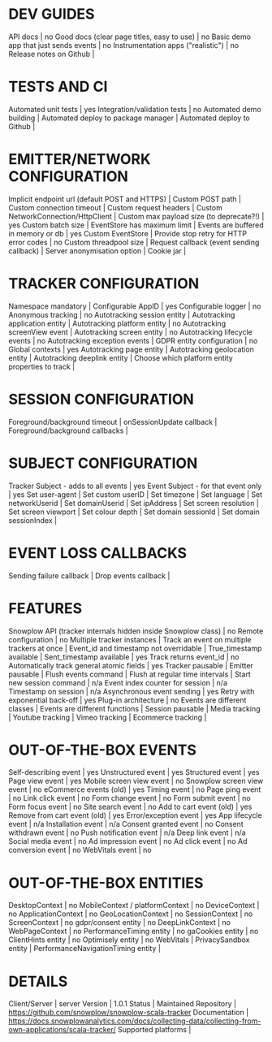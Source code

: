 # DEV GUIDES
API docs | no
Good docs (clear page titles, easy to use) | no
Basic demo app that just sends events | no
Instrumentation apps ("realistic") | no
Release notes on Github | 

# TESTS AND CI
Automated unit tests | yes
Integration/validation tests | no
Automated demo building | 
Automated deploy to package manager | 
Automated deploy to Github | 

# EMITTER/NETWORK CONFIGURATION
Implicit endpoint url (default POST and HTTPS) | 
Custom POST path | 
Custom connection timeout | 
Custom request headers | 
Custom NetworkConnection/HttpClient | 
Custom max payload size (to deprecate?!) | yes
Custom batch size | 
EventStore has maximum limit | 
Events are buffered in memory or db | yes
Custom EventStore | 
Provide stop retry for HTTP error codes | no
Custom threadpool size | 
Request callback (event sending callback) | 
Server anonymisation option | 
Cookie jar | 

# TRACKER CONFIGURATION
Namespace mandatory | 
Configurable AppID | yes
Configurable logger | no
Anonymous tracking | no
Autotracking session entity | 
Autotracking application entity | 
Autotracking platform entity | no
Autotracking screenView event | 
Autotracking screen entity | no
Autotracking lifecycle events | no
Autotracking exception events | 
GDPR entity configuration | no
Global contexts | yes
Autotracking page entity | 
Autotracking geolocation entity | 
Autotracking deeplink entity | 
Choose which platform entity properties to track | 

# SESSION CONFIGURATION
Foreground/background timeout | 
onSessionUpdate callback | 
Foreground/background callbacks | 

# SUBJECT CONFIGURATION
Tracker Subject - adds to all events | yes
Event Subject - for that event only | yes
Set user-agent | 
Set custom userID | 
Set timezone | 
Set language | 
Set networkUserid | 
Set domainUserid | 
Set ipAddress | 
Set screen resolution | 
Set screen viewport | 
Set colour depth | 
Set domain sessionId | 
Set domain sessionIndex | 

# EVENT LOSS CALLBACKS
Sending failure callback | 
Drop events callback | 

# FEATURES
Snowplow API (tracker internals hidden inside Snowplow class) | no
Remote configuration | no
Multiple tracker instances | 
Track an event on multiple trackers at once | 
Event_id and timestamp not overridable | 
True_timestamp available | 
Sent_timestamp available | yes
Track returns event_id | no
Automatically track general atomic fields | yes
Tracker pausable | 
Emitter pausable | 
Flush events command | 
Flush at regular time intervals | 
Start new session command | n/a
Event index counter for session | n/a
Timestamp on session | n/a
Asynchronous event sending | yes
Retry with exponential back-off | yes
Plug-in architecture | no
Events are different classes | 
Events are different functions | 
Session pausable | 
Media tracking | 
Youtube tracking | 
Vimeo tracking | 
Ecommerce tracking | 

# OUT-OF-THE-BOX EVENTS
Self-describing event | yes
Unstructured event | yes
Structured event | yes
Page view event | yes
Mobile screen view event | no
Snowplow screen view event | no
eCommerce events (old) | yes
Timing event | no
Page ping event | no
Link click event | no
Form change event | no
Form submit event | no
Form focus event | no
Site search event | no
Add to cart event (old) | yes
Remove from cart event (old) | yes
Error/exception event | yes
App lifecycle event | n/a
Installation event | n/a
Consent granted event | no
Consent withdrawn event | no
Push notification event | n/a
Deep link event | n/a
Social media event | no
Ad impression event | no
Ad click event | no
Ad conversion event | no
WebVitals event | no

# OUT-OF-THE-BOX ENTITIES
DesktopContext | no
MobileContext / platformContext | no
DeviceContext | no
ApplicationContext | no
GeoLocationContext | no
SessionContext | no
ScreenContext | no
gdpr/consent entity | no
DeepLinkContext | no
WebPageContext | no
PerformanceTiming entity | no
gaCookies entity | no
ClientHints entity | no
Optimisely entity | no
WebVitals | 
PrivacySandbox entity | 
PerformanceNavigationTiming entity | 

# DETAILS
Client/Server | server
Version | 1.0.1
Status | Maintained
Repository | https://github.com/snowplow/snowplow-scala-tracker
Documentation | https://docs.snowplowanalytics.com/docs/collecting-data/collecting-from-own-applications/scala-tracker/
Supported platforms | 
